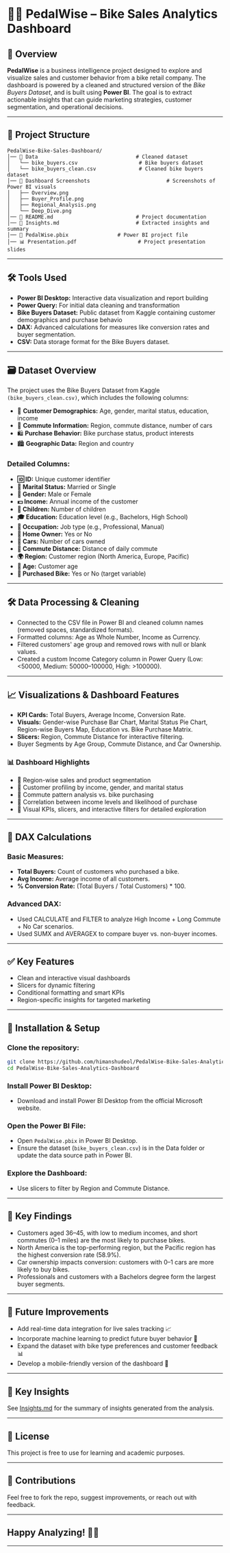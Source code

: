 # 🚴‍♂️ PedalWise – Bike Sales Analytics Dashboard

## 📘 Overview
**PedalWise** is a business intelligence project designed to explore and visualize sales and customer behavior from a bike retail company. The dashboard is powered by a cleaned and structured version of the *Bike Buyers Dataset*, and is built using **Power BI**. The goal is to extract actionable insights that can guide marketing strategies, customer segmentation, and operational decisions.

---

## 📁 Project Structure

```
PedalWise-Bike-Sales-Dashboard/
│── 📂 Data                                # Cleaned dataset
│   └── bike_buyers.csv                    # Bike buyers dataset
│   └── bike_buyers_clean.csv              # Cleaned bike buyers dataset
│── 📂 Dashboard Screenshots                         # Screenshots of Power BI visuals
│   ├── Overview.png
│   ├── Buyer_Profile.png
│   ├── Regional_Analysis.png
│   └── Deep_Dive.png
│── 📄 README.md                           # Project documentation
│── 📄 Insights.md                         # Extracted insights and summary
│── 🧠 PedalWise.pbix                # Power BI project file
│── 📊 Presentation.pdf                    # Project presentation slides
```

---

## 🛠️ Tools Used
- **Power BI Desktop:** Interactive data visualization and report building
- **Power Query:** For initial data cleaning and transformation
- **Bike Buyers Dataset:** Public dataset from Kaggle containing customer demographics and purchase behavio
- **DAX:** Advanced calculations for measures like conversion rates and buyer segmentation.
- **CSV:** Data storage format for the Bike Buyers dataset.

---

## 🗃️ Dataset Overview
The project uses the Bike Buyers Dataset from Kaggle ```(bike_buyers_clean.csv)```, which includes the following columns:
- 👤 **Customer Demographics:** Age, gender, marital status, education, income
- 🚗 **Commute Information:** Region, commute distance, number of cars
- 🛍️ **Purchase Behavior:** Bike purchase status, product interests
- 🏙️ **Geographic Data:** Region and country
### Detailed Columns:
- **🆔 ID:** Unique customer identifier
- **💍 Marital Status:** Married or Single
- **👤 Gender:** Male or Female
- **💵 Income:** Annual income of the customer
- **👶 Children:** Number of children
- **🎓 Education:** Education level (e.g., Bachelors, High School)
- **💼 Occupation:** Job type (e.g., Professional, Manual)
- **🏡 Home Owner:** Yes or No
- **🚗 Cars:** Number of cars owned
- **🚴 Commute Distance:** Distance of daily commute
- **🌍 Region:** Customer region (North America, Europe, Pacific)
- **🎂 Age:** Customer age
- **🛒 Purchased Bike:** Yes or No (target variable)

---

## 🛠️ Data Processing & Cleaning
- Connected to the CSV file in Power BI and cleaned column names (removed spaces, standardized formats).
- Formatted columns: Age as Whole Number, Income as Currency.
- Filtered customers' age group and removed rows with null or blank values.
- Created a custom Income Category column in Power Query (Low: <50000, Medium: 50000–100000, High: >100000).

---

## 📈 Visualizations & Dashboard Features

- **KPI Cards:** Total Buyers, Average Income, Conversion Rate.
- **Visuals:** Gender-wise Purchase Bar Chart, Marital Status Pie Chart, Region-wise Buyers Map, Education vs. Bike Purchase Matrix.
- **Slicers:** Region, Commute Distance for interactive filtering.
- Buyer Segments by Age Group, Commute Distance, and Car Ownership.

### 📊 Dashboard Highlights
- 📍 Region-wise sales and product segmentation
- 👥 Customer profiling by income, gender, and marital status
- 🚗 Commute pattern analysis vs. bike purchasing
- 💸 Correlation between income levels and likelihood of purchase
- 🧭 Visual KPIs, slicers, and interactive filters for detailed exploration

---

## 📝 DAX Calculations
### Basic Measures:
- **Total Buyers:** Count of customers who purchased a bike.
- **Avg Income:** Average income of all customers.
- **% Conversion Rate:** (Total Buyers / Total Customers) * 100.

### Advanced DAX:
- Used CALCULATE and FILTER to analyze High Income + Long Commute + No Car scenarios.
- Used SUMX and AVERAGEX to compare buyer vs. non-buyer incomes.

---

## ✅ Key Features
- Clean and interactive visual dashboards
- Slicers for dynamic filtering
- Conditional formatting and smart KPIs
- Region-specific insights for targeted marketing

---

## 🔧 Installation & Setup

### Clone the repository:
```sh
git clone https://github.com/himanshudeol/PedalWise-Bike-Sales-Analytics-Dashboard.git
cd PedalWise-Bike-Sales-Analytics-Dashboard
```

### Install Power BI Desktop:
- Download and install Power BI Desktop from the official Microsoft website.

### Open the Power BI File:
- Open ```PedalWise.pbix``` in Power BI Desktop.
- Ensure the dataset (```bike_buyers_clean.csv```) is in the Data folder or update the data source path in Power BI.

### Explore the Dashboard:
- Use slicers to filter by Region and Commute Distance.

---

## 🚀 Key Findings

- Customers aged 36–45, with low to medium incomes, and short commutes (0–1 miles) are the most likely to purchase bikes.
- North America is the top-performing region, but the Pacific region has the highest conversion rate (58.9%).
- Car ownership impacts conversion: customers with 0–1 cars are more likely to buy bikes.
- Professionals and customers with a Bachelors degree form the largest buyer segments.

---

## 🚀 Future Improvements

- Add real-time data integration for live sales tracking 📈
- Incorporate machine learning to predict future buyer behavior 🤖
- Expand the dataset with bike type preferences and customer feedback 📊
- Develop a mobile-friendly version of the dashboard 📱
---

## 🚀 Key Insights
See [Insights.md](Insights.md) for the summary of insights generated from the analysis.

---

## 📜 License
This project is free to use for learning and academic purposes.

---

## 🙌 Contributions
Feel free to fork the repo, suggest improvements, or reach out with feedback.

---
## Happy Analyzing! 🚴‍♀️

---
